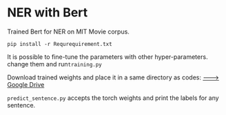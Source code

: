 # NER with Bert
Trained Bert for NER on MIT Movie corpus.
```
pip install -r Requrequirement.txt
```
It is possible to fine-tune the parameters with other hyper-parameters. change them and run`training.py`

Download trained weights and place it in a same directory as codes:
[---> Google Drive](https://drive.google.com/file/d/1IHV3-A_-K9AZFCljW6tyOADcRaN4Ml9t/view?usp=sharing)

`predict_sentence.py` accepts the torch weights and print the labels for any sentence.
